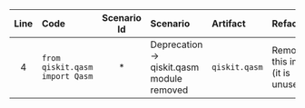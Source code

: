 | Line | Code | Scenario Id | Scenario | Artifact | Refactoring |
| :--: | :--- | :---------: | :------- | :------- | :---------- |
| 4 | `from qiskit.qasm import Qasm` | * | Deprecation -> qiskit.qasm module removed | `qiskit.qasm` | Remove this import (it is unused). |